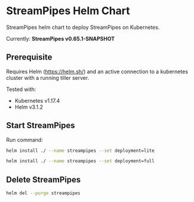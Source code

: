 <!--
  ~ Licensed to the Apache Software Foundation (ASF) under one or more
  ~ contributor license agreements.  See the NOTICE file distributed with
  ~ this work for additional information regarding copyright ownership.
  ~ The ASF licenses this file to You under the Apache License, Version 2.0
  ~ (the "License"); you may not use this file except in compliance with
  ~ the License.  You may obtain a copy of the License at
  ~
  ~    http://www.apache.org/licenses/LICENSE-2.0
  ~
  ~ Unless required by applicable law or agreed to in writing, software
  ~ distributed under the License is distributed on an "AS IS" BASIS,
  ~ WITHOUT WARRANTIES OR CONDITIONS OF ANY KIND, either express or implied.
  ~ See the License for the specific language governing permissions and
  ~ limitations under the License.
  ~
  -->

# StreamPipes Helm Chart
StreamPipes helm chart to deploy StreamPipes on Kubernetes.

Currently: **StreamPipes v0.65.1-SNAPSHOT**

## Prerequisite

Requires Helm (https://helm.sh/) and an active connection to a kubernetes cluster with a running tiller server.

Tested with:
* Kubernetes v1.17.4
* Helm v3.1.2

## Start StreamPipes

Run command:

```sh
helm install ./ --name streampipes --set deployment=lite
```

```sh
helm install ./ --name streampipes --set deployment=full
```

## Delete StreamPipes

```sh
helm del --purge streampipes
```
